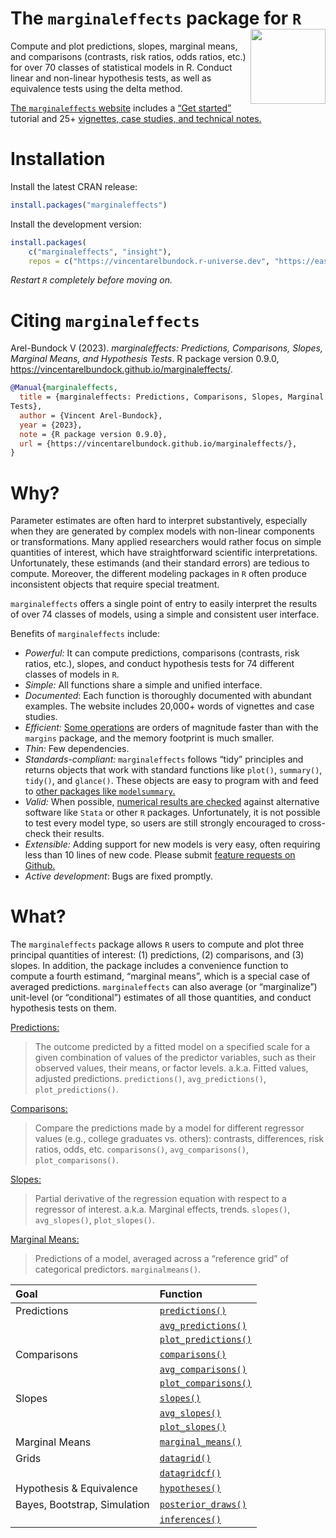 
# The `marginaleffects` package for `R` <img src="https://user-images.githubusercontent.com/987057/134899484-e3392510-2e94-4c39-9830-53356fa5feed.png" align="right" alt="" width="120" />

<!--
[![Codecov test coverage](https://codecov.io/gh/vincentarelbundock/marginaleffects/branch/main/graph/badge.svg)](https://app.codecov.io/gh/vincentarelbundock/marginaleffects?branch=main)
[![R-CMD-check](https://github/To cl.com/vincentarelbundock/marginaleffects/workflows/R-CMD-check/badge.svg)](https://github.com/vincentarelbundock/marginaleffects/actions)
[![CRAN status](https://www.r-pkg.org/badges/version/marginaleffects)](https://CRAN.R-project.org/package=marginaleffects)
[![status](https://tinyverse.netlify.com/badge/marginaleffects)](https://CRAN.R-project.org/package=marginaleffects)
-->

Compute and plot predictions, slopes, marginal means, and comparisons
(contrasts, risk ratios, odds ratios, etc.) for over 70 classes of
statistical models in R. Conduct linear and non-linear hypothesis tests,
as well as equivalence tests using the delta method.

[The `marginaleffects`
website](https://vincentarelbundock.github.io/marginaleffects/) includes
a [“Get
started”](https://vincentarelbundock.github.io/marginaleffects/articles/marginaleffects.html)
tutorial and 25+ [vignettes, case studies, and technical
notes.](https://vincentarelbundock.github.io/marginaleffects/articles/index.html)

# Installation

Install the latest CRAN release:

``` r
install.packages("marginaleffects")
```

Install the development version:

``` r
install.packages(
    c("marginaleffects", "insight"),
    repos = c("https://vincentarelbundock.r-universe.dev", "https://easystats.r-universe.dev"))
```

*Restart `R` completely before moving on.*

# Citing `marginaleffects`

Arel-Bundock V (2023). *marginaleffects: Predictions, Comparisons,
Slopes, Marginal Means, and Hypothesis Tests*. R package version 0.9.0,
<https://vincentarelbundock.github.io/marginaleffects/>.

``` bibtex
@Manual{marginaleffects,
  title = {marginaleffects: Predictions, Comparisons, Slopes, Marginal Means, and Hypothesis
Tests},
  author = {Vincent Arel-Bundock},
  year = {2023},
  note = {R package version 0.9.0},
  url = {https://vincentarelbundock.github.io/marginaleffects/},
}
```

# Why?

Parameter estimates are often hard to interpret substantively,
especially when they are generated by complex models with non-linear
components or transformations. Many applied researchers would rather
focus on simple quantities of interest, which have straightforward
scientific interpretations. Unfortunately, these estimands (and their
standard errors) are tedious to compute. Moreover, the different
modeling packages in `R` often produce inconsistent objects that require
special treatment.

`marginaleffects` offers a single point of entry to easily interpret the
results of over 74 classes of models, using a simple and consistent user
interface.

Benefits of `marginaleffects` include:

  - *Powerful:* It can compute predictions, comparisons (contrasts, risk
    ratios, etc.), slopes, and conduct hypothesis tests for 74 different
    classes of models in `R`.
  - *Simple:* All functions share a simple and unified interface.
  - *Documented*: Each function is thoroughly documented with abundant
    examples. The website includes 20,000+ words of vignettes and case
    studies.
  - *Efficient:* [Some
    operations](https://vincentarelbundock.github.io/marginaleffects/articles/performance.html)
    are orders of magnitude faster than with the `margins` package, and
    the memory footprint is much smaller.
  - *Thin:* Few dependencies.
  - *Standards-compliant:* `marginaleffects` follows “tidy” principles
    and returns objects that work with standard functions like `plot()`,
    `summary()`, `tidy()`, and `glance()`. These objects are easy to
    program with and feed to [other packages like
    `modelsummary`.](https://vincentarelbundock.github.io/marginaleffects/)
  - *Valid:* When possible, [numerical results are
    checked](https://vincentarelbundock.github.io/marginaleffects/articles/supported_models.html)
    against alternative software like `Stata` or other `R` packages.
    Unfortunately, it is not possible to test every model type, so users
    are still strongly encouraged to cross-check their results.
  - *Extensible:* Adding support for new models is very easy, often
    requiring less than 10 lines of new code. Please submit [feature
    requests on
    Github.](https://github.com/vincentarelbundock/marginaleffects/issues)
  - *Active development*: Bugs are fixed promptly.

# What?

The `marginaleffects` package allows `R` users to compute and plot three
principal quantities of interest: (1) predictions, (2) comparisons, and
(3) slopes. In addition, the package includes a convenience function to
compute a fourth estimand, “marginal means”, which is a special case of
averaged predictions. `marginaleffects` can also average (or
“marginalize”) unit-level (or “conditional”) estimates of all those
quantities, and conduct hypothesis tests on them.

[Predictions:](https://vincentarelbundock.github.io/marginaleffects/articles/predictions.html)

> The outcome predicted by a fitted model on a specified scale for a
> given combination of values of the predictor variables, such as their
> observed values, their means, or factor levels. a.k.a. Fitted values,
> adjusted predictions. `predictions()`, `avg_predictions()`,
> `plot_predictions()`.

[Comparisons:](https://vincentarelbundock.github.io/marginaleffects/articles/comparisons.html)

> Compare the predictions made by a model for different regressor values
> (e.g., college graduates vs. others): contrasts, differences, risk
> ratios, odds, etc. `comparisons()`, `avg_comparisons()`,
> `plot_comparisons()`.

[Slopes:](https://vincentarelbundock.github.io/marginaleffects/articles/slopes.html)

> Partial derivative of the regression equation with respect to a
> regressor of interest. a.k.a. Marginal effects, trends. `slopes()`,
> `avg_slopes()`, `plot_slopes()`.

[Marginal
Means:](https://vincentarelbundock.github.io/marginaleffects/articles/marginalmeans.html)

> Predictions of a model, averaged across a “reference grid” of
> categorical predictors. `marginalmeans()`.

| Goal                         | Function                                                                                                     |
| :--------------------------- | :----------------------------------------------------------------------------------------------------------- |
| Predictions                  | [`predictions()`](https://vincentarelbundock.github.io/marginaleffects/reference/comparisons.html)           |
|                              | [`avg_predictions()`](https://vincentarelbundock.github.io/marginaleffects/reference/comparisons.html)       |
|                              | [`plot_predictions()`](https://vincentarelbundock.github.io/marginaleffects/reference/plot_comparisons.html) |
| Comparisons                  | [`comparisons()`](https://vincentarelbundock.github.io/marginaleffects/reference/comparisons.html)           |
|                              | [`avg_comparisons()`](https://vincentarelbundock.github.io/marginaleffects/reference/comparisons.html)       |
|                              | [`plot_comparisons()`](https://vincentarelbundock.github.io/marginaleffects/reference/plot_comparisons.html) |
| Slopes                       | [`slopes()`](https://vincentarelbundock.github.io/marginaleffects/reference/slopes.html)                     |
|                              | [`avg_slopes()`](https://vincentarelbundock.github.io/marginaleffects/reference/slopes.html)                 |
|                              | [`plot_slopes()`](https://vincentarelbundock.github.io/marginaleffects/reference/plot_slopes.html)           |
| Marginal Means               | [`marginal_means()`](https://vincentarelbundock.github.io/marginaleffects/reference/marginal_means.html)     |
| Grids                        | [`datagrid()`](https://vincentarelbundock.github.io/marginaleffects/reference/datagrid.html)                 |
|                              | [`datagridcf()`](https://vincentarelbundock.github.io/marginaleffects/reference/datagrid.html)               |
| Hypothesis & Equivalence     | [`hypotheses()`](https://vincentarelbundock.github.io/marginaleffects/reference/hypotheses.html)             |
| Bayes, Bootstrap, Simulation | [`posterior_draws()`](https://vincentarelbundock.github.io/marginaleffects/reference/inferences.html)        |
|                              | [`inferences()`](https://vincentarelbundock.github.io/marginaleffects/reference/inferences.html)             |
